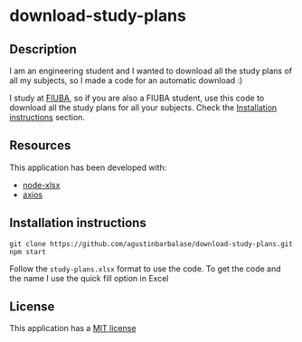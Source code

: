 # download-study-plans

## Description

I am an engineering student and I wanted to download all the study plans of all my subjects, so I made a code for an automatic download :)

I study at [FIUBA](http://www.fi.uba.ar/), so if you are also a FIUBA student, use this code to download all the study plans for all your subjects. Check the [Installation instructions](#instructions-installation) section.

## Resources

This application has been developed with:

* [node-xlsx](https://www.npmjs.com/package/node-xlsx)
* [axios](https://www.npmjs.com/package/axios)

## Installation instructions

```shell
git clone https://github.com/agustinbarbalase/download-study-plans.git
npm start
```

Follow the ``study-plans.xlsx`` format to use the code. To get the code and the name I use the quick fill option in Excel

## License

This application has a [MIT license](https://opensource.org/licenses/MIT)